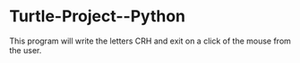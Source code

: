 # Turtle-Project--Python
This program will write the letters CRH and exit on a click of the mouse from the user. 
